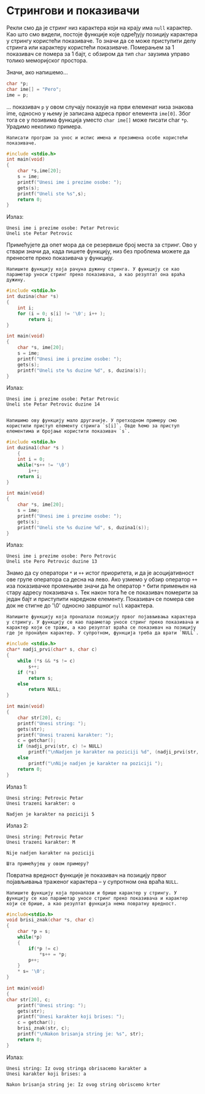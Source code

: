 # Стрингови и показивачи

Рекли смо да је стринг низ карактера који на крају има `null` карактер.
Као што смо видели, постоје функције које одређују позицију карактера у стрингу користећи показиваче. То значи да се може приступити делу стринга или карактеру користећи показиваче. Померањем за 1 показивач се помера за 1 бајт, с обзиром да тип `char` заузима управо толико меморијског простора.

Значи, ако напишемо… 

```c
char *p;
char ime[] = "Pero";
ime = p;
```

… показивач `p` у овом случају показује на први елеменат низа знакова ime, односно у њему је записана адреса првог елемента `ime[0]`. Због тога се у позивима функција уместо `char ime[]` може писати char `*p`. Урадимо неколико примера.

```{questionnote}
Написати програм за унос и испис имена и презимена особе користећи показиваче.
```

```c
#include <stdio.h>
int main(void)
{
    char *s,ime[20];
    s = ime;
    printf("Unesi ime i prezime osobe: "); 
    gets(s);
    printf("Uneli ste %s",s);
    return 0;
}
```

Излаз:

```text
Unesi ime i prezime osobe: Petar Petrovic
Uneli ste Petar Petrovic
```

Примећујете да опет мора да се резервише број места за стринг. Ово у ствари значи да, када пишете функцију, низ без проблема можете да пренесете преко показивача у функцију.

```{questionnote}
Напишите функцију која рачуна дужину стринга. У функцију се као параметар уноси стринг преко показивача, а као резултат она враћа дужину.
```

```c
#include <stdio.h>
int duzina(char *s)
{
    int i;
    for (i = 0; s[i] != '\0'; i++ );
        return i;
}

int main(void)
{
    char *s, ime[20];
    s = ime;
    printf("Unesi ime i prezime osobe: "); 
    gets(s);
    printf("Uneli ste %s duzine %d", s, duzina(s));
}
```

Излаз:

```text
Unesi ime i prezime osobe: Petar Petrovic
Uneli ste Petar Petrovic duzine 14
```

```{questionnote}

Напишимо ову функцију мало другачије. У претходном примеру смо користили приступ елементу стринга `s[i]`. Овде ћемо за приступ елементима и бројање користити показивач `s`.
```

```c
#include <stdio.h>
int duzina1(char *s )
    {
    int i = 0;
    while(*s++ != '\0') 
        i++;
    return i;
}	

int main(void)
{
    char *s, ime[20];
    s = ime;
    printf("Unesi ime i prezime osobe: "); 
    gets(s);
    printf("Uneli ste %s duzine %d", s, duzina1(s));
}
```

Излаз: 

```text
Unesi ime i prezime osobe: Pero Petrovic
Uneli ste Pero Petrovic duzine 13
```

Знамо да су оператори `*` и `++` истог приоритета, и да је асоцијативност ове групе оператора са десна на лево. Ако узмемо у обзир оператор `++` иза показивачке промењиве значи да ће оператор `*` бити примењен на стару адресу показивача `s`. Тек након тога ће се показивач померити за један бајт и приступити наредном елементу. Показивач се помера све док не стигне до '\0' односно завршног `null` карактера.

```{questionnote}
Напишите функцију која проналази позицију првог појављивања карактера у стрингу. У функцију се као параметар уносе стринг преко показивача и карактер који се тражи, а као резултат враћа се показивач на позицију где је пронађен карактер. У супротном, функција треба да врати `NULL`. 
```

```c
#include <stdio.h>
char* nadji_prvi(char* s, char c)
{
    while (*s && *s != c)
        s++;
    if (*s)
        return s;
    else
        return NULL;
}

int main(void)
{
    char str[20], c;
    printf("Unesi string: ");
    gets(str);
    printf("Unesi trazeni karakter: ");
    c = getchar();
    if (nadji_prvi(str, c) != NULL)
        printf("\nNadjen je karakter na poziciji %d", (nadji_prvi(str, c) - str + 1));
    else
        printf("\nNije nadjen je karakter na poziciji ");
    return 0;
}
```

Излаз 1:

```text
Unesi string: Petrovic Petar
Unesi trazeni karakter: o

Nadjen je karakter na poziciji 5
```

Излаз 2:

```text
Unesi string: Petrovic Petar
Unesi trazeni karakter: M

Nije nadjen karakter na poziciji
```

```{questionnote}
Шта примећујеш у овом примеру?
```

Повратна вредност функције је показивач на позицију првог појављивања траженог карактера – у супротном она враћа `NULL`.

```{questionnote}
Напишите функцију која проналази и брише карактер у стрингу. У функцију се као параметар уносе стринг преко показивача и карактер који се брише, а као резултат функција нема повратну вредност. 
```

```c
#include<stdio.h>
void brisi_znak(char *s, char c)
{
    char *p = s;
    while(*p)
    {
        if(*p != c)
            *s++ = *p; 
        p++;
    }
    * s= '\0';
}

int main(void)
{
char str[20], c;
    printf("Unesi string: ");
    gets(str);
    printf("Unesi karakter koji brises: ");
    c = getchar();
    brisi_znak(str, c);
    printf("\nNakon brisanja string je: %s", str);
    return 0;
}
```

Излаз:

```text
Unesi string: Iz ovog stringa obrisacemo karakter a
Unesi karakter koji brises: a

Nakon brisanja string je: Iz ovog string obriscemo krter
```
